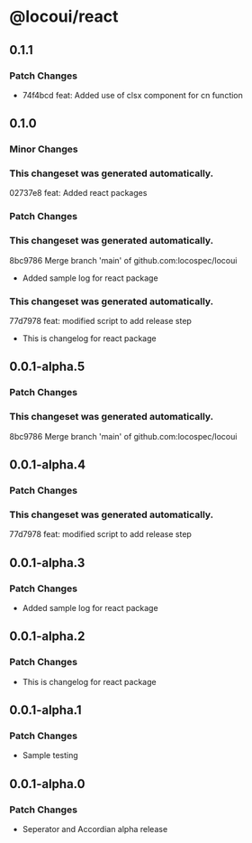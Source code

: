 # @locoui/react

## 0.1.1

### Patch Changes

- 74f4bcd feat: Added use of clsx component for cn function

## 0.1.0

### Minor Changes

### This changeset was generated automatically.

02737e8 feat: Added react packages

### Patch Changes

### This changeset was generated automatically.

8bc9786 Merge branch 'main' of github.com:locospec/locoui

- Added sample log for react package

### This changeset was generated automatically.

77d7978 feat: modified script to add release step

- This is changelog for react package

## 0.0.1-alpha.5

### Patch Changes

### This changeset was generated automatically.

8bc9786 Merge branch 'main' of github.com:locospec/locoui

## 0.0.1-alpha.4

### Patch Changes

### This changeset was generated automatically.

77d7978 feat: modified script to add release step

## 0.0.1-alpha.3

### Patch Changes

- Added sample log for react package

## 0.0.1-alpha.2

### Patch Changes

- This is changelog for react package

## 0.0.1-alpha.1

### Patch Changes

- Sample testing

## 0.0.1-alpha.0

### Patch Changes

- Seperator and Accordian alpha release
